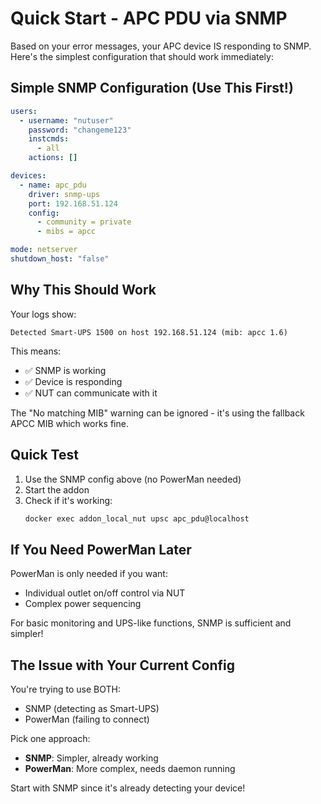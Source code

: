 # Quick Start - APC PDU via SNMP

Based on your error messages, your APC device IS responding to SNMP. Here's the simplest configuration that should work immediately:

## Simple SNMP Configuration (Use This First!)

```yaml
users:
  - username: "nutuser"
    password: "changeme123"
    instcmds:
      - all
    actions: []

devices:
  - name: apc_pdu
    driver: snmp-ups
    port: 192.168.51.124
    config:
      - community = private
      - mibs = apcc

mode: netserver
shutdown_host: "false"
```

## Why This Should Work

Your logs show:
```
Detected Smart-UPS 1500 on host 192.168.51.124 (mib: apcc 1.6)
```

This means:
- ✅ SNMP is working
- ✅ Device is responding
- ✅ NUT can communicate with it

The "No matching MIB" warning can be ignored - it's using the fallback APCC MIB which works fine.

## Quick Test

1. Use the SNMP config above (no PowerMan needed)
2. Start the addon
3. Check if it's working:
   ```bash
   docker exec addon_local_nut upsc apc_pdu@localhost
   ```

## If You Need PowerMan Later

PowerMan is only needed if you want:
- Individual outlet on/off control via NUT
- Complex power sequencing

For basic monitoring and UPS-like functions, SNMP is sufficient and simpler!

## The Issue with Your Current Config

You're trying to use BOTH:
- SNMP (detecting as Smart-UPS)
- PowerMan (failing to connect)

Pick one approach:
- **SNMP**: Simpler, already working
- **PowerMan**: More complex, needs daemon running

Start with SNMP since it's already detecting your device!
